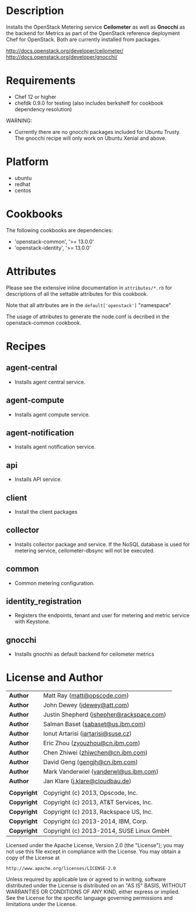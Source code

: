 Description
===========

Installs the OpenStack Metering service **Ceilometer** as well as **Gnocchi** as
the backend for Metrics as part of the OpenStack reference deployment Chef for
OpenStack. Both are currently installed from packages.

http://docs.openstack.org/developer/ceilometer/
http://docs.openstack.org/developer/gnocchi/

Requirements
============

- Chef 12 or higher
- chefdk 0.9.0 for testing (also includes berkshelf for cookbook dependency
  resolution)

WARNING:
- Currently there are no gnocchi packages included for Ubuntu Trusty. The
  gnocchi recipe will only work on Ubuntu Xenial and above.

Platform
========

- ubuntu
- redhat
- centos

Cookbooks
=========

The following cookbooks are dependencies:

- 'openstack-common', '>= 13.0.0'
- 'openstack-identity', '>= 13.0.0'

Attributes
==========

Please see the extensive inline documentation in `attributes/*.rb` for
descriptions of all the settable attributes for this cookbook.

Note that all attributes are in the `default['openstack']` "namespace"

The usage of attributes to generate the node.conf is decribed in the
openstack-common cookbook.

Recipes
=======

## agent-central
- Installs agent central service.

## agent-compute
- Installs agent compute service.

## agent-notification
- Installs agent notification service.

## api
- Installs API service.

## client
- Install the client packages

## collector
- Installs collector package and service. If the NoSQL database is used for metering service, ceilometer-dbsync will not be executed.

## common
- Common metering configuration.

## identity_registration
- Registers the endpoints, tenant and user for metering and metric service with Keystone.

## gnocchi
- Installs gnochhi as default backend for ceilometer metrics

License and Author
==================

|                      |                                                    |
|:---------------------|:---------------------------------------------------|
| **Author**           |  Matt Ray (<matt@opscode.com>)                     |
| **Author**           |  John Dewey (<jdewey@att.com>)                     |
| **Author**           |  Justin Shepherd (<jshepher@rackspace.com>)        |
| **Author**           |  Salman Baset (<sabaset@us.ibm.com>)               |
| **Author**           |  Ionut Artarisi (<iartarisi@suse.cz>)              |
| **Author**           |  Eric Zhou (<zyouzhou@cn.ibm.com>)                 |
| **Author**           |  Chen Zhiwei (<zhiwchen@cn.ibm.com>)               |
| **Author**           |  David Geng (<gengjh@cn.ibm.com>)                  |
| **Author**           |  Mark Vanderwiel (<vanderwl@us.ibm.com>)           |
| **Author**           |  Jan Klare (<j.klare@cloudbau.de>)                    |
|                      |                                                    |
| **Copyright**        |  Copyright (c) 2013, Opscode, Inc.                 |
| **Copyright**        |  Copyright (c) 2013, AT&T Services, Inc.           |
| **Copyright**        |  Copyright (c) 2013, Rackspace US, Inc.            |
| **Copyright**        |  Copyright (c) 2013-2014, IBM, Corp.               |
| **Copyright**        |  Copyright (c) 2013-2014, SUSE Linux GmbH          |


Licensed under the Apache License, Version 2.0 (the "License");
you may not use this file except in compliance with the License.
You may obtain a copy of the License at

    http://www.apache.org/licenses/LICENSE-2.0

Unless required by applicable law or agreed to in writing, software
distributed under the License is distributed on an "AS IS" BASIS,
WITHOUT WARRANTIES OR CONDITIONS OF ANY KIND, either express or implied.
See the License for the specific language governing permissions and
limitations under the License.
